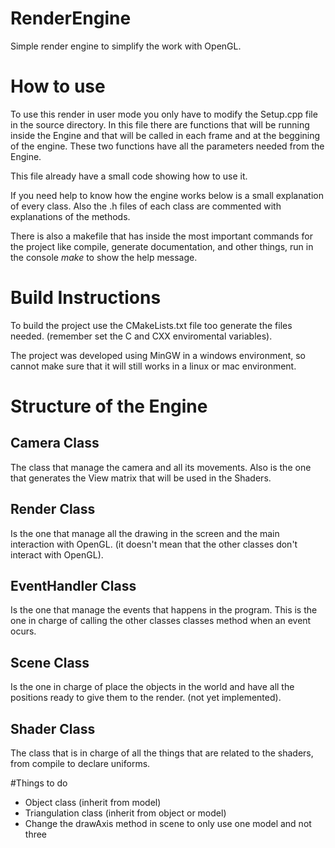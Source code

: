 # RenderEngine

Simple render engine to simplify the work with OpenGL.

# How to use

To use this render in user mode you only have to modify the Setup.cpp file in the source directory. In this file there are functions that will be running inside the Engine and that will be called in each frame and at the beggining of the engine. These two functions have all the parameters needed from the Engine.

This file already have a small code showing how to use it.

If you need help to know how the engine works below is a small explanation of every class. Also the .h files of each class are commented with explanations of the methods.

There is also a makefile that has inside the most important commands for the project like compile, generate documentation, and other things, run in the console _make_ to show the help message.

# Build Instructions

To build the project use the CMakeLists.txt file too generate the files needed. (remember set the C and CXX enviromental variables).

The project was developed using MinGW in a windows environment, so cannot make sure that it will still works in a linux or mac environment.

# Structure of the Engine

## Camera Class

The class that manage the camera and all its movements. Also is the one that generates the View matrix that will be
used in the Shaders.

## Render Class

Is the one that manage all the drawing in the screen and the main interaction with OpenGL. (it doesn't mean that the other
classes don't interact with OpenGL).

## EventHandler Class

Is the one that manage the events that happens in the program. This is the one in charge of calling the other classes
classes method when an event ocurs.

## Scene Class

Is the one in charge of place the objects in the world and have all the positions ready to give them to the render.
(not yet implemented).

## Shader Class

The class that is in charge of all the things that are related to the shaders, from compile to declare uniforms.

#Things to do

- Object class (inherit from model)
- Triangulation class (inherit from object or model)
- Change the drawAxis method in scene to only use one model and not three

